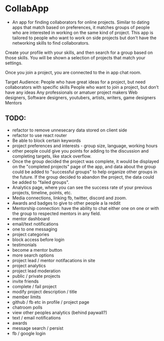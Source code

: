 # CollabApp 

- An app for finding collaborators for online projects. Similar to dating apps that match based on preferences, it matches groups of people who are interested in working on the same kind of project. This app is tailored to people who want to work on side projects but don't have the networking skills to find collaborators.

Create your profile with your skills, and then search for a group based on those skills. You will be shown a selection of projects that match your settings. 

Once you join a project, you are connected to the in app chat room.

Target Audience:
People who have great ideas for a project, but need collaborators with specific skills
People who want to join a project, but don’t have any ideas
Any professionals or amatuer project makers
Web designers, Software designers, youtubers, artists, writers, game designers
Mentors


## TODO: 

- refactor to remove unnesecary data stored on client side
- refactor to use react router
- Be able to block certain keywords
- project preferences and interests - group size, language, working hours
- other people could give you points for adding to the discussion and completing targets, like stack overflow.
- Once the group decided the project was complete, it would be displayed on the "completed projects" page of the app, and data about the group could be added to "successful groups" to help organize other groups in the future. If the group decided to abandon the project, the data could be added to "failed groups". 
- Analytics page, where you can see the success rate of your previous projects, timeline, points, etc.
- Media connections, linking fb, twitter, discord and zoom.
- Awards and badges to give to other people a la reddit
- Mentorship connection: have the ability to chat either one on one or with the group to respected mentors in any field.
- mentor dashboard
- email/text notifications
- one to one messaging
- project categories
- block access before login
- testimonials
- become a mentor button
- more search options
- project lead / mentor notifacations in site
- project analytics
- project lead moderation
- public / private projects
- invite friends
- complete / fail project
- modify project description / title
- member limits
- github / fb etc in profile / project page
- chatroom polls
- view other peoples analytics (behind paywall?)
- text / email notifications
- awards
- message search / persist
- fb / google login
